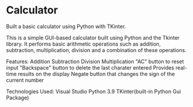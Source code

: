 # Calculator
Built a basic calculator using Python with TKinter.

This is a simple GUI-based calculator built using Python and the Tkinter library. It performs basic arithmetic operations such as addition, subtraction, multiplication, division and a combination of these operations. 

Features:
Addition 
Subtraction
Division 
Multiplication 
"AC" button to reset input
"Backspace" button to delete the last charater entered 
Provides real-time results on the display 
Negate button that changes the sign of the current number 

Technologies Used: Visual Studio Python 3.9 TKinter(built-in Python Gui Package)
